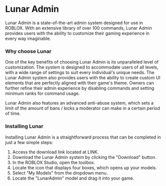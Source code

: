 # Lunar Admin
Lunar Admin is a state-of-the-art admin system designed for use in ROBLOX. With an extensive library of over 100 commands, Lunar Admin provides users with the ability to customize their gaming experience in every way imaginable.

### Why choose Lunar
One of the key benefits of choosing Lunar Admin is its unparalleled level of customization. The system is designed to accommodate users of all levels, with a wide range of settings to suit every individual's unique needs. The Lunar Admin system also provides users with the ability to create custom UI elements that are perfectly aligned with their game's theme. Owners can further refine their admin experience by disabling commands and setting minimum ranks for command usage.

Lunar Admin also features an advanced anti-abuse system, which sets a limit of the amount of bans / kicks a moderator can make in a certain period of time.

### Installing Lunar
Installing Lunar Admin is a straightforward process that can be completed in just a few simple steps:

1. Access the download link located at LINK.
2. Download the Lunar Admin system by clicking the "Download" button.
3. In the ROBLOX Studio, open the toolbox.
4. Locate the icon that displays four boxes, which opens up your models.
5. Select "My Models" from the dropdown menu.
6. Locate the "LunarAdmin" model and drag it into your game.
